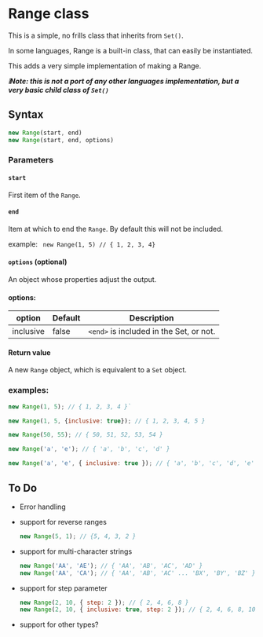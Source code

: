 # Range class

This is a simple, no frills class that inherits from `Set()`.

In some languages, Range is a built-in class, that can easily be instantiated.

This adds a very simple implementation of making a Range.

***❕Note: this is not a port of any other languages implementation, but a very basic child class of `Set()`***

## Syntax

```js
new Range(start, end)
new Range(start, end, options)
```

### Parameters

#### `start`

First item of the `Range`.

#### `end`

Item at which to end the `Range`. By default this will not be included.

example: &ensp;`new Range(1, 5) // { 1, 2, 3, 4}`

#### `options` (optional)

  An object whose properties adjust the output.

#### options:

| option | Default | Description |
|--------|---------|-------------|
| inclusive | false | `<end>` is included in the Set, or not. |

#### Return value

A new `Range` object, which is equivalent to a `Set` object.

### examples:

```js
new Range(1, 5); // { 1, 2, 3, 4 }`

new Range(1, 5, {inclusive: true}); // { 1, 2, 3, 4, 5 }

new Range(50, 55); // { 50, 51, 52, 53, 54 }

new Range('a', 'e'); // { 'a', 'b', 'c', 'd' }

new Range('a', 'e', { inclusive: true }); // { 'a', 'b', 'c', 'd', 'e' }

```

## To Do

- Error handling
- support for reverse ranges
  ```js
  new Range(5, 1); // {5, 4, 3, 2 }
  ```

- support for multi-character strings
  ```js
  new Range('AA', 'AE'); // { 'AA', 'AB', 'AC', 'AD' }
  new Range('AA', 'CA'); // { 'AA', 'AB', 'AC' ... 'BX', 'BY', 'BZ' }
  ```

- support for step parameter
  ```js
  new Range(2, 10, { step: 2 }); // { 2, 4, 6, 8 }
  new Range(2, 10, { inclusive: true, step: 2 }); // { 2, 4, 6, 8, 10 }
  ```

- support for other types?
